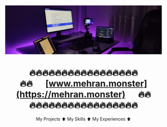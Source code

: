 
<div style="text-align: center">


![Workspace](setup.png)

# 🔥🔥🔥🔥🔥🔥🔥🔥🔥🔥🔥🔥🔥🔥🔥🔥🔥<br>🔥🔥 &ensp;&ensp; [www.mehran.monster](https://mehran.monster)  &ensp;&ensp;  🔥🔥<br>🔥🔥🔥🔥🔥🔥🔥🔥🔥🔥🔥🔥🔥🔥🔥🔥🔥
 My Projects ⬆️  My Skills ⬆️ My Experiences ⬆️

</div>






